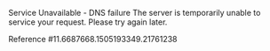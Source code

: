 Service Unavailable - DNS failure The server is temporarily unable to service your request. Please try again later.

Reference #11.6687668.1505193349.21761238